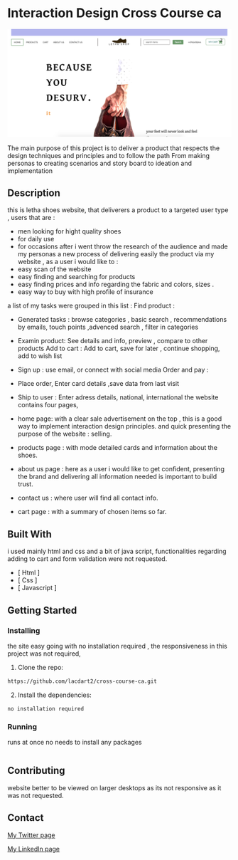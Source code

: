 # Interaction Design Cross Course ca

![](images/interaction-design-homepage-screenshot.png)

The main purpose of this project is to deliver a product that respects the design techniques and principles and to follow the path
From making personas to creating scenarios and story board to ideation and implementation

## Description

this is letha shoes website, that deliverers a product to a targeted user type , users that are :

- men looking for hight quality shoes
- for daily use
- for occasions
  after i went throw the research of the audience and made my personas
  a new process of delivering easily the product via my website ,
  as a user i would like to :
- easy scan of the website
- easy finding and searching for products
- easy finding prices and info regarding the fabric and colors, sizes .
- easy way to buy with high profile of insurance

a list of my tasks were grouped in this list :
Find product :

- Generated tasks : browse categories , basic search , recommendations by emails, touch points ,advenced search , filter in categories
- Examin product:
  See details and info, preview , compare to other products Add to cart :
  Add to cart, save for later , continue shopping, add to wish list
- Sign up :
  use email, or connect with social media
  Order and pay :
- Place order, Enter card details ,save data from last visit
- Ship to user :
  Enter adress details, national, international
  the website contains four pages,

- home page: with a clear sale advertisement on the top , this is a good way to implement interaction design principles. and quick presenting the purpose of the website : selling.
- products page : with mode detailed cards and information about the shoes.
- about us page : here as a user i would like to get confident, presenting the brand and delivering all information needed is important to build trust.
- contact us : where user will find all contact info.
- cart page : with a summary of chosen items so far.

## Built With

i used mainly html and css and a bit of java script, functionalities regarding adding to cart and form validation were not requested.

- [ Html ]
- [ Css ]
- [ Javascript ]

## Getting Started

### Installing

the site easy going with no installation required , the responsiveness in this project was not required,

1. Clone the repo:

```bash
https://github.com/lacdart2/cross-course-ca.git
```

2. Install the dependencies:

```
no installation required
```

### Running

runs at once no needs to install any packages

```bash

```

## Contributing

website better to be viewed on larger desktops as its not responsive as it was not requested.

## Contact

[My Twitter page](https://twitter.com/LakhdarKader)

[My LinkedIn page](https://www.linkedin.com/in/lakhdar-hafsi-24b31060/)
